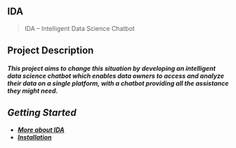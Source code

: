 ## IDA

> IDA – Intelligent Data Science Chatbot

## Project Description
*<h5>This project aims to change this situation by developing an intelligent data science chatbot which enables data owners to access and analyze their data on a single platform, with a chatbot providing all the assistance they might need.<h5>*
 


## Getting Started

- [More about IDA](about)
- [Installation ](quickstart)
